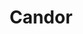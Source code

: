 ---
abv: 6.4%
alt:
availability: Keg
bitterness: 
description: A barrel-aged beer fermented on peaches. Aged approximately 6 months with a mixed culture fermentation, making the beer slightly tart.
gravity: 
hops: 
ibu: 8
img: beer.jpg
layout: beer
malt: 
modal-id: candor
title: Candor
on-tap: yup
sourness: 
style: Tart Peach Ale
---